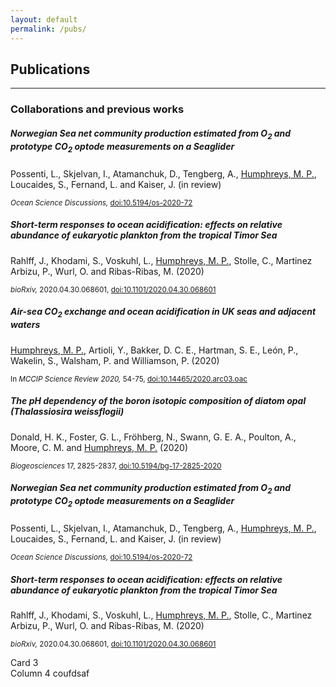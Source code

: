 ```yaml
---
layout: default
permalink: /pubs/
---
```


## Publications

<hr />

### Collaborations and previous works

<div class="container">
<div class="card border-0 shadow">
  <div class="row no-gutters">
    <!--
    <div class="col-md-4">
      <img src="..." class="card-img" alt="...">
    </div>
    -->
    <div class="col mb-3">
      <div class="card-body">
        <h5 class="card-title">
          Norwegian Sea net community production estimated from O<sub>2</sub> and prototype CO<sub>2</sub> optode measurements on a Seaglider
        </h5>
        <p class="card-text">
          Possenti, L., Skjelvan, I., Atamanchuk, D., Tengberg, A., <u>Humphreys, M. P.</u>, Loucaides, S., Fernand, L. and Kaiser, J. (in review)
        </p>
        <p class="card-text"><small class="text-muted">
          <i>Ocean Science Discussions,</i> <a href='https://doi.org/10.5194/os-2020-72'>doi:10.5194/os-2020-72</a></small>
        </p>
      </div>
    </div>
  </div>
</div>

<div class="card border-0 shadow">
  <div class="row no-gutters">
    <!--
    <div class="col-md-4">
      <img src="..." class="card-img" alt="...">
    </div>
    -->
    <div class="col">
      <div class="card-body">
        <h5 class="card-title">
          Short-term responses to ocean acidification: effects on relative abundance of eukaryotic plankton from the tropical Timor Sea
        </h5>
        <p class="card-text">
          Rahlff, J., Khodami, S., Voskuhl, L., <u>Humphreys, M. P.</u>, Stolle, C., Martinez Arbizu, P., Wurl, O. and Ribas-Ribas, M. (2020)
        </p>
        <p class="card-text"><small class="text-muted">
          <i>bioRxiv,</i> 2020.04.30.068601, <a href='https://doi.org/10.1101/2020.04.30.068601'>doi:10.1101/2020.04.30.068601</a></small>
        </p>
      </div>
    </div>
  </div>
</div>

<div class="card border-0 shadow">
  <div class="row no-gutters">
    <!--
    <div class="col-md-4">
      <img src="..." class="card-img" alt="...">
    </div>
    -->
    <div class="col">
      <div class="card-body">
        <h5 class="card-title">
          Air-sea CO<sub>2</sub> exchange and ocean acidification in UK seas and adjacent waters
        </h5>
        <p class="card-text">
          <u>Humphreys, M. P.</u>, Artioli, Y., Bakker, D. C. E., Hartman, S. E., León, P., Wakelin, S., Walsham, P. and Williamson, P. (2020)
        </p>
        <p class="card-text"><small class="text-muted">
          In <i>MCCIP Science Review 2020,</i> 54-75, <a href='https://doi.org/10.14465/2020.arc03.oac'>doi:10.14465/2020.arc03.oac</a></small>
        </p>
      </div>
    </div>
  </div>
</div>

<div class="card border-0 shadow">
  <div class="row no-gutters">
    <!--
    <div class="col-md-4">
      <img src="..." class="card-img" alt="...">
    </div>
    -->
    <div class="col">
      <div class="card-body">
        <h5 class="card-title">
          The pH dependency of the boron isotopic composition of diatom opal (<i>Thalassiosira weissflogii</i>)
        </h5>
        <p class="card-text">
          Donald, H. K., Foster, G. L., Fröhberg, N., Swann, G. E. A., Poulton, A., Moore, C. M. and <u>Humphreys, M. P.</u> (2020)
        </p>
        <p class="card-text"><small class="text-muted">
          <i>Biogeosciences</i> 17, 2825-2837, <a href='https://doi.org/10.5194/bg-17-2825-2020'>doi:10.5194/bg-17-2825-2020</a></small>
        </p>
      </div>
    </div>
  </div>
</div>
</div>

<div class='container'>
  <div class='row'>
    <div class='col-12 mb-3'>
      <div class='card'>
        <div class="card-body">
          <h5 class="card-title">
            Norwegian Sea net community production estimated from O<sub>2</sub> and prototype CO<sub>2</sub> optode measurements on a Seaglider
          </h5>
          <p class="card-text">
            Possenti, L., Skjelvan, I., Atamanchuk, D., Tengberg, A.,   <u>Humphreys, M. P.</u>, Loucaides, S., Fernand, L. and   Kaiser, J. (in review)
          </p>
          <p class="card-text"><small class="text-muted">
            <i>Ocean Science Discussions,</i> <a href='https://doi.org/10.5194/os-2020-72'>doi:10.5194/os-2020-72</a></small>
          </p>
        </div>
      </div>
    </div>
    <div class='col-12 mb-3'>
      <div class="card-body">
        <h5 class="card-title">
          Short-term responses to ocean acidification: effects on relative abundance of eukaryotic plankton from the tropical Timor Sea
        </h5>
        <p class="card-text">
          Rahlff, J., Khodami, S., Voskuhl, L., <u>Humphreys, M. P.</u>, Stolle, C., Martinez Arbizu, P., Wurl, O. and Ribas-Ribas, M. (2020)
        </p>
        <p class="card-text"><small class="text-muted">
          <i>bioRxiv,</i> 2020.04.30.068601, <a href='https://doi.org/10.1101/2020.04.30.068601'>doi:10.1101/2020.04.30.068601</a></small>
        </p>
      </div>
    </div>
    <div class='col-12 col-md-6 mb-2'>
      <div class='card'>
        Card 3
      </div>
    </div>
    <div class='col-12 col-md-6 mb-2'>
      Column 4 coufdsaf
    </div>
  </div>
</div>
